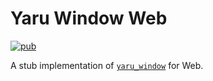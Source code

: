 # Yaru Window Web

[![pub](https://img.shields.io/pub/v/yaru_window_web.svg)](https://pub.dev/packages/yaru_window_web)

A stub implementation of [`yaru_window`](https://pub.dev/packages/yaru_window) for Web.
